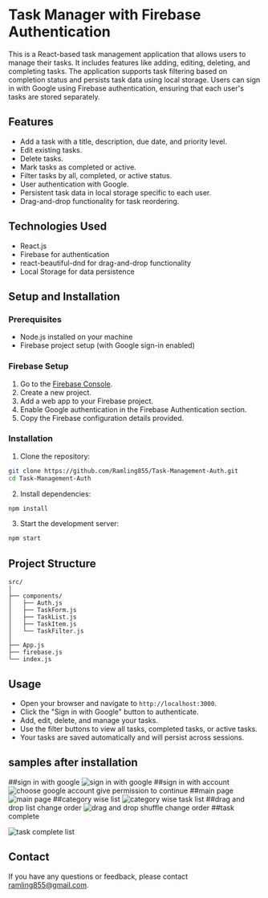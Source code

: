 
# Task Manager with Firebase Authentication

This is a React-based task management application that allows users to manage their tasks. It includes features like adding, editing, deleting, and completing tasks. The application supports task filtering based on completion status and persists task data using local storage. Users can sign in with Google using Firebase authentication, ensuring that each user's tasks are stored separately.

## Features

- Add a task with a title, description, due date, and priority level.
- Edit existing tasks.
- Delete tasks.
- Mark tasks as completed or active.
- Filter tasks by all, completed, or active status.
- User authentication with Google.
- Persistent task data in local storage specific to each user.
- Drag-and-drop functionality for task reordering.

## Technologies Used

- React.js
- Firebase for authentication
- react-beautiful-dnd for drag-and-drop functionality
- Local Storage for data persistence

## Setup and Installation

### Prerequisites

- Node.js installed on your machine
- Firebase project setup (with Google sign-in enabled)

### Firebase Setup

1. Go to the [Firebase Console](https://console.firebase.google.com/).
2. Create a new project.
3. Add a web app to your Firebase project.
4. Enable Google authentication in the Firebase Authentication section.
5. Copy the Firebase configuration details provided.

### Installation

1. Clone the repository:

```bash
git clone https://github.com/Ramling855/Task-Management-Auth.git
cd Task-Management-Auth
```

2. Install dependencies:

```bash
npm install
```

3. Start the development server:

```bash
npm start
```

## Project Structure

```
src/
│
├── components/
│   ├── Auth.js
│   ├── TaskForm.js
│   ├── TaskList.js
│   ├── TaskItem.js
│   └── TaskFilter.js
│
├── App.js
├── firebase.js
└── index.js
```

## Usage

- Open your browser and navigate to `http://localhost:3000`.
- Click the "Sign in with Google" button to authenticate.
- Add, edit, delete, and manage your tasks.
- Use the filter buttons to view all tasks, completed tasks, or active tasks.
- Your tasks are saved automatically and will persist across sessions.
## samples after installation
##sign in with google
![sign in with google](https://github.com/Ramling855/Ramling855-Task-Management-Application/assets/99536932/025b94d1-9cd6-4fe7-a576-9e8d4877cf3e)
##sign in with account
![choose google account give permission to continue](https://github.com/Ramling855/Ramling855-Task-Management-Application/assets/99536932/4fae8f3e-e98b-40f1-9c85-756033f10ff4)
##main page
![main page](https://github.com/Ramling855/Ramling855-Task-Management-Application/assets/99536932/1b95d576-5487-4387-95e6-fb7a372cec54)
##category wise list
![category wise task list](https://github.com/Ramling855/Ramling855-Task-Management-Application/assets/99536932/c7338e1a-61a6-49b3-9b9a-e2f3fdf8fd12)
##drag and drop list change order
![drag and drop shuffle change order](https://github.com/Ramling855/Ramling855-Task-Management-Application/assets/99536932/ead4100a-bf0c-4ab8-be39-8114e390fdf4)
##task complete

![task complete list](https://github.com/Ramling855/Ramling855-Task-Management-Application/assets/99536932/4060ac63-c8ea-458e-a3c4-97ed297d25bd)




## Contact

If you have any questions or feedback, please contact ramling855@gmail.com.
